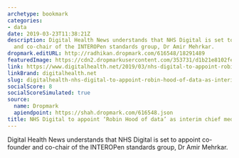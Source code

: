 ```yaml
---
archetype: bookmark
categories:
- data
date: 2019-03-23T11:38:21Z
description: Digital Health News understands that NHS Digital is set to appoint co-founder
  and co-chair of the INTEROPen standards group, Dr Amir Mehrkar.
dropmark.editURL: http://radhikan.dropmark.com/616548/18291489
featuredImage: https://cdn2.dropmarkusercontent.com/353731/d1b21e8102fe4ece3c816cdf0b31c1973219b06e5f89cf5034eddc5cc83a1189/thumbnail/Robin-Hood.jpg?Expires=1557446527&Signature=OQ4ghLhIr6CR~suEO1tc7NIg5D03ZpiNYARnVtD6godsR20rVJ5MiJszcV3AUPW2p~fnk6DpQ-B9DRIHFrLZon2VDml4J-1l8XyeAMxk~ASFA6Ti~6kuG5vOZlepuJZmpgPmfWbONOd8XpzeumcyuZTPAdIYBsGBMmvkLEC8XkX8bKF5VLhHPDL4qRa~u8MM5VNc5IFbxnjXU9TWCxaCwN0OZJjAfYrhtMwjufrKfi1itPuZ9HIheXeES-izcqIp4cKS4Uq3F8KMjV8aYy1aamEc7Z6ac5QALxyGHbYHI0wcA~wtUtk9k3QkSOrwEtdwl-oxqGvoJ3U3I3H0rFHhkw__&Key-Pair-Id=APKAITQYWVEN757ZA4KQ
link: https://www.digitalhealth.net/2019/03/nhs-digital-to-appoint-robin-hood-of-data-as-interim-chief-medical-officer/
linkBrand: digitalhealth.net
slug: digitalhealth-nhs-digital-to-appoint-robin-hood-of-data-as-interim-chief-medical-officer
socialScore: 8
socialScoreSimulated: true
source:
  name: Dropmark
  apiendpoint: https://shah.dropmark.com/616548.json
title: NHS Digital to appoint ‘Robin Hood of data’ as interim chief medical officer
---
```

Digital Health News understands that NHS Digital is set to appoint co-founder and co-chair of the INTEROPen standards group, Dr Amir Mehrkar.